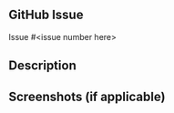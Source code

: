 ## GitHub Issue #

<!-- Please mention the GitHub Issue number that this pull request is related to -->

Issue #\<issue number here>

## Description

<!-- Please provide a brief description of the changes made in this pull request -->


## Screenshots (if applicable)

<!-- If your changes include any visual updates, please attach relevant screenshots here -->
